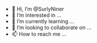 - 👋 Hi, I’m @SurlyNiner
- 👀 I’m interested in ...
- 🌱 I’m currently learning ...
- 💞️ I’m looking to collaborate on ...
- 📫 How to reach me ...

<!---
SurlyNiner/SurlyNiner is a ✨ special ✨ repository because its `README.md` (this file) appears on your GitHub profile.
You can click the Preview link to take a look at your changes.
--->
